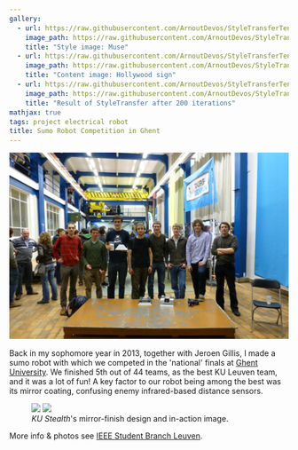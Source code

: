 ```yaml
---
gallery:
  - url: https://raw.githubusercontent.com/ArnoutDevos/StyleTransferTensorFlow/master/images/muse.jpg
    image_path: https://raw.githubusercontent.com/ArnoutDevos/StyleTransferTensorFlow/master/images/muse.jpg
    title: "Style image: Muse"
  - url: https://raw.githubusercontent.com/ArnoutDevos/StyleTransferTensorFlow/master/images/hollywood_sign.jpg
    image_path: https://raw.githubusercontent.com/ArnoutDevos/StyleTransferTensorFlow/master/images/hollywood_sign.jpg
    title: "Content image: Hollywood sign"
  - url: https://raw.githubusercontent.com/ArnoutDevos/StyleTransferTensorFlow/master/output/200.png
    image_path: https://raw.githubusercontent.com/ArnoutDevos/StyleTransferTensorFlow/master/output/200.png
    title: "Result of StyleTransfer after 200 iterations"
mathjax: true
tags: project electrical robot
title: Sumo Robot Competition in Ghent
---
```


![All KU Leuven teams and their robots](/assets/images/sumo.jpg)

Back in my sophomore year in 2013, together with Jeroen Gillis, I made a sumo robot with which we competed in the 'national' finals at [Ghent University](https://www.ugent.be/en). We finished 5th out of 44 teams, as the best KU Leuven team, and it was a lot of fun! A key factor to our robot being among the best was its mirror coating, confusing enemy infrared-based distance sensors.

<figure class="half">
    <a href="https://raw.githubusercontent.com/ArnoutDevos/ArnoutDevos.github.io/master/assets/images/kustealth.jpg"><img src="https://raw.githubusercontent.com/ArnoutDevos/ArnoutDevos.github.io/master/assets/images/kustealth.jpg" height="150"></a>
    <a href="https://raw.githubusercontent.com/ArnoutDevos/ArnoutDevos.github.io/master/assets/images/kustealth.jpg"><img src="https://raw.githubusercontent.com/ArnoutDevos/ArnoutDevos.github.io/master/assets/images/kustealth_fight.jpg" height="150"></a>
    <figcaption><i>KU Stealth</i>'s mirror-finish design and in-action image.</figcaption>
</figure>

More info & photos see [IEEE Student Branch Leuven](http://www.ieee-sb-leuven.be/node/237).